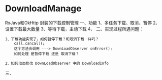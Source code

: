 # DownloadManage
RxJava和OkHttp 封装的下载控制管理
一、功能
    1、多任务下载、取消、暂停
    2、设置下载最大数量
    3、等待下载，主动下载
    4、
二、实现过程所遇问题：

    1、下载功能实现了，如何暂停下载？和取消下载一样吗？
        call.cancal();
        这个方法会调用 ---> DownLoadObserver onError();
        如何处理 是暂停下载 还是 取消下载？

    2、如何动态修改 DownLoadObserver 中的 DownloadInfo

三、